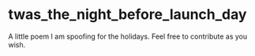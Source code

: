 # twas_the_night_before_launch_day

A little poem I am spoofing for the holidays. Feel free to contribute as you wish. 
